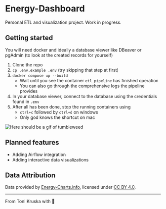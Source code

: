 # Energy-Dashboard

Personal ETL and visualization project. Work in progress.

## Getting started
You will need docker and ideally a database viewer like DBeaver or pgAdmin (to look at the created records for yourself)
1. Clone the repo
2. `cp .env.example .env` (try skipping that step at first)
3. `docker compose up --build`
    * Wait until you see the container `etl_pipeline` has finished operation
    * You can also go through the comprehensive logs the pipeline provides
4. In your database viewer, connect to the database using the credentials found in `.env`
5. After all has been done, stop the running containers using 
    * `ctrl+c` followed by `ctrl+d` on windows
    * Only god knows the shortcut on mac

![Here should be a gif of tumbleweed](https://media0.giphy.com/media/v1.Y2lkPTc5MGI3NjExdXA0NGo0ODAxODM3Z2toMXlsem1rYzAxOWFuYzJuYTV5ZmQ2b2ticSZlcD12MV9pbnRlcm5hbF9naWZfYnlfaWQmY3Q9Zw/d8lUKXD00IXSw/giphy.gif)

## Planned features
- Adding Airflow integration
- Adding interactive data visualizations

## Data Attribution

Data provided by [Energy-Charts.info](https://energy-charts.info), licensed under [CC BY 4.0](https://creativecommons.org/licenses/by/4.0/).

---

From Toni Kruska with :green_heart:
